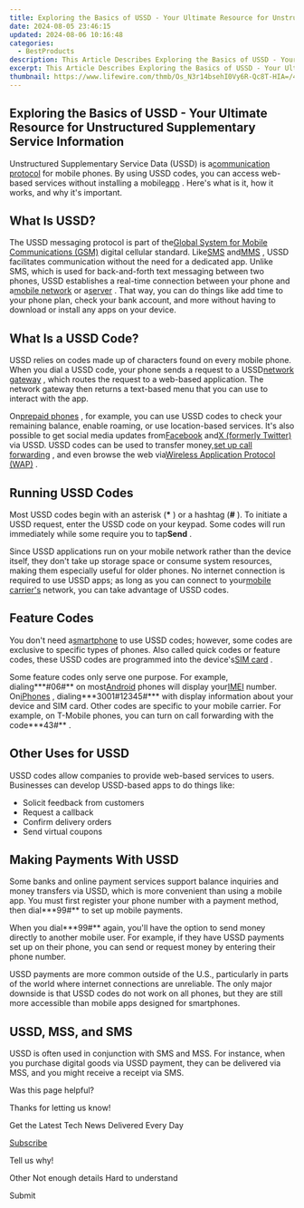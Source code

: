 ```yaml
---
title: Exploring the Basics of USSD - Your Ultimate Resource for Unstructured Supplementary Service Information
date: 2024-08-05 23:46:15
updated: 2024-08-06 10:16:48
categories:
  - BestProducts
description: This Article Describes Exploring the Basics of USSD - Your Ultimate Resource for Unstructured Supplementary Service Information
excerpt: This Article Describes Exploring the Basics of USSD - Your Ultimate Resource for Unstructured Supplementary Service Information
thumbnail: https://www.lifewire.com/thmb/Os_N3r14bsehI0Vy6R-Qc8T-HIA=/400x300/filters:no_upscale():max_bytes(150000):strip_icc():format(webp)/001_what-is-ussd-unstructured-supplementary-service-data-4800760-2383ece5ff974709878d57645005667b.jpg
---
```


## Exploring the Basics of USSD - Your Ultimate Resource for Unstructured Supplementary Service Information
 Unstructured Supplementary Service Data (USSD) is a[communication protocol](https://www.lifewire.com/definition-of-protocol-network-817949) for mobile phones. By using USSD codes, you can access web-based services without installing a mobile[app](https://www.lifewire.com/what-are-apps-1616114) . Here's what is it, how it works, and why it's important.

## What Is USSD?

 The USSD messaging protocol is part of the[Global System for Mobile Communications (GSM)](https://www.lifewire.com/definition-of-gsm-578670) digital cellular standard. Like[SMS](https://www.lifewire.com/what-is-sms-mms-iphone-2000247) and[MMS](https://www.lifewire.com/what-is-mms-picture-messaging-578671) , USSD facilitates communication without the need for a dedicated app. Unlike SMS, which is used for back-and-forth text messaging between two phones, USSD establishes a real-time connection between your phone and a[mobile network](https://www.lifewire.com/how-does-a-mobile-network-work-2373338) or a[server](https://www.lifewire.com/servers-in-computer-networking-817380) . That way, you can do things like add time to your phone plan, check your bank account, and more without having to download or install any apps on your device.

## What Is a USSD Code?

 USSD relies on codes made up of characters found on every mobile phone. When you dial a USSD code, your phone sends a request to a USSD[network gateway](https://www.lifewire.com/definition-of-gateway-817891) , which routes the request to a web-based application. The network gateway then returns a text-based menu that you can use to interact with the app.

 On[prepaid phones](https://www.lifewire.com/best-cheap-cell-phone-plans-4156583) , for example, you can use USSD codes to check your remaining balance, enable roaming, or use location-based services. It's also possible to get social media updates from[Facebook](https://www.lifewire.com/what-is-facebook-3486391) and[X (formerly Twitter)](https://www.lifewire.com/what-exactly-is-twitter-2483331) via USSD. USSD codes can be used to transfer money,[set up call forwarding](https://www.lifewire.com/call-forwarding-explained-3426769) , and even browse the web via[Wireless Application Protocol (WAP)](https://www.lifewire.com/definitions-of-wap-816548) .

## Running USSD Codes

 Most USSD codes begin with an asterisk (**\*** ) or a hashtag (**#** ). To initiate a USSD request, enter the USSD code on your keypad. Some codes will run immediately while some require you to tap**Send** .

 Since USSD applications run on your mobile network rather than the device itself, they don't take up storage space or consume system resources, making them especially useful for older phones. No internet connection is required to use USSD apps; as long as you can connect to your[mobile carrier's](https://www.lifewire.com/what-is-a-mobile-carrier-2373339) network, you can take advantage of USSD codes.

## Feature Codes

 You don't need a[smartphone](https://www.lifewire.com/what-makes-a-smartphone-smart-579597) to use USSD codes; however, some codes are exclusive to specific types of phones. Also called quick codes or feature codes, these USSD codes are programmed into the device's[SIM card](https://www.lifewire.com/what-are-sim-cards-577532) .

 Some feature codes only serve one purpose. For example, dialing**\*#06#** on most[Android](https://www.lifewire.com/what-is-google-android-1616887) phones will display your[IMEI](https://www.lifewire.com/how-to-find-your-phones-imei-or-meid-number-2377713) number. On[iPhones](https://www.lifewire.com/apple-iphone-basics-features-1999727) , dialing**\*3001#12345#\*** with display information about your device and SIM card. Other codes are specific to your mobile carrier. For example, on T-Mobile phones, you can turn on call forwarding with the code**\*43#** .

## Other Uses for USSD

 USSD codes allow companies to provide web-based services to users. Businesses can develop USSD-based apps to do things like:

* Solicit feedback from customers
* Request a callback
* Confirm delivery orders
* Send virtual coupons

## Making Payments With USSD

 Some banks and online payment services support balance inquiries and money transfers via USSD, which is more convenient than using a mobile app. You must first register your phone number with a payment method, then dial**\*99#** to set up mobile payments.

 When you dial**\*99#** again, you'll have the option to send money directly to another mobile user. For example, if they have USSD payments set up on their phone, you can send or request money by entering their phone number.

 USSD payments are more common outside of the U.S., particularly in parts of the world where internet connections are unreliable. The only major downside is that USSD codes do not work on all phones, but they are still more accessible than mobile apps designed for smartphones.

## USSD, MSS, and SMS

 USSD is often used in conjunction with SMS and MSS. For instance, when you purchase digital goods via USSD payment, they can be delivered via MSS, and you might receive a receipt via SMS.

Was this page helpful?

Thanks for letting us know!

 Get the Latest Tech News Delivered Every Day

[Subscribe](https://www.lifewire.com/#)

Tell us why!

 Other  Not enough details  Hard to understand

 Submit

<ins class="adsbygoogle"
     style="display:block"
     data-ad-format="autorelaxed"
     data-ad-client="ca-pub-7571918770474297"
     data-ad-slot="1223367746"></ins>



<ins class="adsbygoogle"
     style="display:block"
     data-ad-client="ca-pub-7571918770474297"
     data-ad-slot="8358498916"
     data-ad-format="auto"
     data-full-width-responsive="true"></ins>
